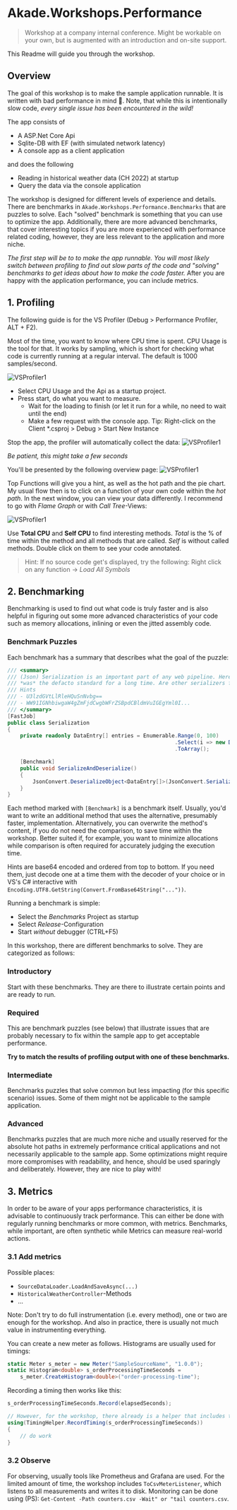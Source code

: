 # Akade.Workshops.Performance

> Workshop at a company internal conference. Might be workable on your own, but is augmented with
an introduction and on-site support.


This Readme will guide you through the workshop.

## Overview

The goal of this workshop is to make the sample application runnable.
It is written with bad performance in mind :snail:. Note, that 
while this is intentionally slow code, *every single issue has 
been encountered in the wild!*

The app consists of
- A ASP.Net Core Api
- Sqlite-DB with EF (with simulated network latency)
- A console app as a client application

and does the following
- Reading in historical weather data (CH 2022) at startup
- Query the data via the console application
 
The workshop is designed for different levels of experience and details.
There are benchmarks in `Akade.Workshops.Performance.Benchmarks` that 
are puzzles to solve. Each "solved" benchmark is something that you 
can use to optimize the app. Additionally, there are more advanced benchmarks,
that cover interesting topics if you are more experienced with performance
related coding, however, they are less relevant to the application and more niche.

*The first step will be to to make the app runnable. You will most likely
switch between profiling to find out slow parts of the code and "solving"
benchmarks to get ideas about how to make the code faster.*
After you are happy with the application performance, you can include metrics.

## 1. Profiling

The following guide is for the VS Profiler (Debug > Performance Profiler, ALT + F2).

Most of the time, you want to know where CPU time is spent. CPU Usage is the tool for that. 
It works by sampling, which is short for checking what code is currently running at a regular interval.
The default is 1000 samples/second.

![VSProfiler1](/docs/images/VSProfiler_1.png)

- Select CPU Usage and the Api as a startup project. 
- Press start, do what you want to measure. 
  - Wait for the loading to finish (or let it run for a while, no need to wait until the end)
  - Make a few request with the console app.
    Tip: Right-click on the Client *.csproj > Debug > Start New Instance

Stop the app, the profiler will automatically collect the data:
![VSProfiler1](/docs/images/VSProfiler_2.png)

*Be patient, this might take a few seconds*

You'll be presented by the following overview page:
![VSProfiler1](/docs/images/VSProfiler_3.png)

Top Functions will give you a hint, as well as the hot path and the pie chart. My usual flow then is to click 
on a function of your own code within the *hot path*. In the next window, you can view your data differently.
I recommend to go with *Flame Graph* or with *Call Tree*-Views:

![VSProfiler1](/docs/images/VSProfiler_4.png)

Use **Total CPU** and **Self CPU** to find interesting methods. *Total* is the % of time within the method and
all methods that are called. *Self* is without called methods. Double click on them to see your code annotated.

> Hint: If no source code get's displayed, try the following: Right click on any function -> *Load All Symbols*

## 2. Benchmarking

Benchmarking is used to find out what code is truly faster and is also helpful in figuring out some more advanced
characteristics of your code such as memory allocations, inlining or even the jitted assembly code.

### Benchmark Puzzles

Each benchmark has a summary that describes what the goal of the puzzle:

```csharp
/// <summary>
/// (Json) Serialization is an important part of any web pipeline. Here, for serialization Newtonsoft.Json is used, which
/// *was* the defacto standard for a long time. Are other serializers faster?
/// Hints
/// - U3lzdGVtLlRleHQuSnNvbg==
/// - WW91IGNhbiwgaW4gZmFjdCwgbWFrZSBpdCBldmVuIGEgYml0I...
/// </summary>
[FastJob]
public class Serialization
{
    private readonly DataEntry[] entries = Enumerable.Range(0, 100)
                                                     .Select(i => new DataEntry() { Id = i, Value = i * 2 })
                                                     .ToArray();

    [Benchmark]
    public void SerializeAndDeserialize()
    {
        JsonConvert.DeserializeObject<DataEntry[]>(JsonConvert.SerializeObject(entries));
    }
}
```

Each method marked with `[Benchmark]` is a benchmark itself. Usually, you'd want to write an additional method 
that uses the alternative, presumably faster, implementation. Alternatively, you can overwrite the method's 
content, if you do not need the comparison, to save time within the workshop. Better suited if, for example, you
want to minimize allocations while comparison is often required for accurately judging the execution time.

Hints are base64 encoded and ordered from top to bottom. If you need them, just decode one at a time them with the decoder of your choice or in VS's C# interactive with
`Encoding.UTF8.GetString(Convert.FromBase64String("..."))`. 

Running a benchmark is simple:
- Select the *Benchmarks* Project as startup
- Select *Release*-Configuration
- Start *without* debugger (CTRL+F5)

In this workshop, there are different benchmarks to solve. They are categorized as follows:

### Introductory
Start with these benchmarks. They are there to illustrate certain points and are ready to run.

### Required
This are benchmark puzzles (see below) that illustrate issues that are probably necessary to fix
within the sample app to get acceptable performance.

**Try to match the results of profiling output with one of these benchmarks.**

### Intermediate
Benchmarks puzzles that solve common but less impacting (for this specific scenario) issues. Some of them might not be
applicable to the sample application.

### Advanced
Benchmarks puzzles that are much more niche and usually reserved for the absolute hot paths in extremely
performance critical applications and not necessarily applicable to the sample app. 
Some optimizations might require more compromises with readability, and hence, should be used sparingly and deliberately. 
However, they are nice to play with!

## 3. Metrics

In order to be aware of your apps performance characteristics, it is advisable to
continuously track performance. This can either be done with regularly running
benchmarks or more common, with metrics. Benchmarks, while important, are often 
synthetic while Metrics can measure real-world actions.

### 3.1 Add metrics

Possible places:
- `SourceDataLoader.LoadAndSaveAsync(...)`
- `HistoricalWeatherController`-Methods
- ...

Note: Don't try to do full instrumentation (i.e. every method), one or two are enough for the workshop. 
And also in practice, there is usually not much value in instrumenting everything.

You can create a new meter as follows. Histograms are usually used for timings:

```csharp
static Meter s_meter = new Meter("SampleSourceName", "1.0.0");
static Histogram<double> s_orderProcessingTimeSeconds =
    s_meter.CreateHistogram<double>("order-processing-time");
```

Recording a timing then works like this:

```csharp
s_orderProcessingTimeSeconds.Record(elapsedSeconds);

// However, for the workshop, there already is a helper that includes the time measuring itself:
using(TimingHelper.RecordTiming(s_orderProcessingTimeSeconds))
{
    // do work
}
```

### 3.2 Observe

For observing, usually tools like Prometheus and Grafana are used. For the limited amount of time,
the workshop includes `ToCsvMeterListener`, which listens to all measurements and writes
it to disk. 
Monitoring can be done using (PS): `Get-Content -Path counters.csv -Wait" or "tail counters.csv`.